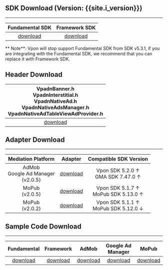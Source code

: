 ## SDK Download (Version: {{site.i_version}})
---

Fundamental SDK<br>| Framework SDK <br>|
:-------------: | :------------:|
[download][1]   | [download][2] |

** Note**: Vpon will stop support Fundamental SDK from SDK v5.3.1, if you are integrating with the Fundamental SDK, we recommend that you can replace it with Framework SDK.


<!-- > **Note**:

>* You can choose either fundamental SDK or framework SDK for ad integration. If using Framework SDK, you don't have to reference necessary frameworks, one by one, and it's lighter than fundamental SDK. -->

<!-- >**Note:** You might receive an alert (ITMS-90809) from App Store if you are using the latest Vpon SDK. It won't cause any impact on the ad serving and the result of the review currently. Vpon will deliver a new version of SDK to figure it out asap. -->

## Header Download

|VpadnBanner.h <br> VpadnInterstitial.h <br> VpadnNativeAd.h <br> VpadnNativeAdsManager.h <br> VpadnNativeAdTableViewAdProvider.h |
|:-------------:|
|[download][3]|



## Adapter Download
---

| Mediation Platform | Adapter | Compatible SDK Version|
|:------------------:|:-------:|:---:|
| AdMob <br> Google Ad Manager <br> (v2.0.5) | [download][4] | Vpon SDK 5.2.0 ↑ <br> GMA SDK 7.47.0 ↑ | 
| MoPub <br> (v2.0.5)| [download][14] | Vpon SDK 5.1.7 ↑  <br> MoPub SDK 5.13.0 ↑ |
| MoPub <br> (v2.0.2)| [download][5] | Vpon SDK 5.1.1 ↑  <br> MoPub SDK 5.12.0 ↓ |

<!-- | Smatto | [download][12] | | -->



 
## Sample Code Download
---

| Fundamental   | Framework     | AdMob         | Google Ad Manager | MoPub          |
|:-------------:|:-------------:|:-------------:|:-----------------:|:--------------:|
| [download][6] | [download][7] | [download][8] | [download][9]     | [download][11] |

<!-- 
Smaato        |
:-------------:|
[download][13]| -->

[1]: https://m.vpon.com/sdk/VponSDK-iOS/ios-vpadn-sdk-v5.2.0-20210301-2103021016-3f58b06.a
[2]: https://m.vpon.com/sdk/VponSDK-iOS/VpadnSDKiOS-5.2.0.zip

[3]: https://github.com/vpon-sdk/Vpon-mobile-ios-examples/tree/master/FundamentalExample/Headers
[4]: https://github.com/vpon-sdk/Vpon-mobile-ios-examples/tree/master/Adapter/AdMobAdapter
[5]: https://github.com/vpon-sdk/Vpon-mobile-ios-examples/tree/master/Adapter/MopubCustomEvents-2.0.2
[6]: https://github.com/vpon-sdk/Vpon-mobile-ios-examples/tree/master/FundamentalExample
[7]: https://github.com/vpon-sdk/Vpon-mobile-ios-examples/tree/master/FrameworkExample
[8]: https://github.com/vpon-sdk/Vpon-mobile-ios-examples/tree/master/Mediation/AdMobExample
[9]: https://github.com/vpon-sdk/Vpon-mobile-ios-examples/tree/master/Mediation/DFPExample

[11]: https://github.com/vpon-sdk/Vpon-mobile-ios-examples/tree/master/Mediation/MoPubExample
[12]: https://github.com/vpon-sdk/Vpon-mobile-ios-examples/tree/master/Adapter/SOMAVpadnPlugin
[13]: https://github.com/vpon-sdk/Vpon-mobile-ios-examples/tree/master/Mediation/SmaatoSample/
[14]: https://github.com/vpon-sdk/Vpon-mobile-ios-examples/tree/master/Adapter/MopubCustomEvents-2.0.5